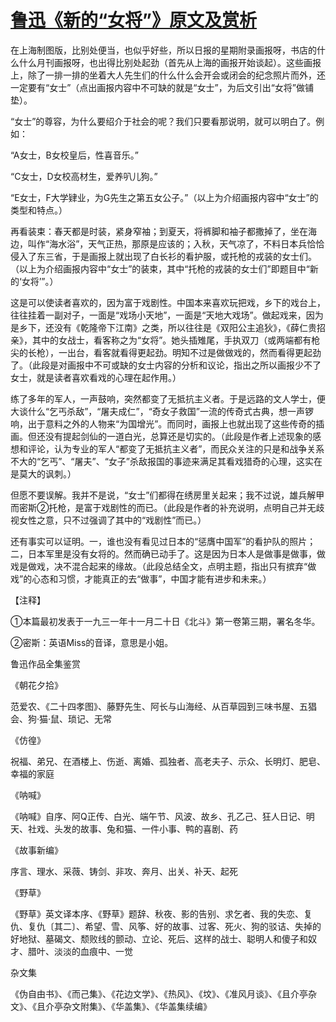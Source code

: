# [鲁迅《新的“女将”》原文及赏析](https://www.vrrw.net/wx/7821.html)

在上海制图版，比别处便当，也似乎好些，所以日报的星期附录画报呀，书店的什么什么月刊画报呀，也出得比别处起劲（首先从上海的画报开始谈起）。这些画报上，除了一排一排的坐着大人先生们的什么什么会开会或闭会的纪念照片而外，还一定要有“女士”（点出画报内容中不可缺的就是“女士”，为后文引出“女将”做铺垫）。



“女士”的尊容，为什么要绍介于社会的呢？我们只要看那说明，就可以明白了。例如：

“A女士，B女校皇后，性喜音乐。”

“C女士，D女校高材生，爱养叭儿狗。”

“E女士，F大学肄业，为G先生之第五女公子。”（以上为介绍画报内容中“女士”的类型和特点。）

再看装束：春天都是时装，紧身窄袖；到夏天，将裤脚和袖子都撒掉了，坐在海边，叫作“海水浴”，天气正热，那原是应该的；入秋，天气凉了，不料日本兵恰恰侵入了东三省，于是画报上就出现了白长衫的看护服，或托枪的戎装的女士们。（以上为介绍画报内容中“女士”的装束，其中“托枪的戎装的女士们”即题目中“新的‘女将’”。）

这是可以使读者喜欢的，因为富于戏剧性。中国本来喜欢玩把戏，乡下的戏台上，往往挂着一副对子，一面是“戏场小天地”，一面是“天地大戏场”。做起戏来，因为是乡下，还没有《乾隆帝下江南》之类，所以往往是《双阳公主追狄》，《薛仁贵招亲》，其中的女战士，看客称之为“女将”。她头插雉尾，手执双刀（或两端都有枪尖的长枪），一出台，看客就看得更起劲。明知不过是做做戏的，然而看得更起劲了。（此段是对画报中不可或缺的女士内容的分析和议论，指出之所以画报少不了女士，就是读者喜欢看戏的心理在起作用。）

练了多年的军人，一声鼓响，突然都变了无抵抗主义者。于是远路的文人学士，便大谈什么“乞丐杀敌”，“屠夫成仁”，“奇女子救国”一流的传奇式古典，想一声锣响，出于意料之外的人物来“为国增光”。而同时，画报上也就出现了这些传奇的插画。但还没有提起剑仙的一道白光，总算还是切实的。（此段是作者上述现象的感想和评论，认为专业的军人“都变了无抵抗主义者”，而民众关注的只是和战争关系不大的“乞丐”、“屠夫”、“女子”杀敌报国的事迹来满足其看戏猎奇的心理，这实在是莫大的讽刺。）

但愿不要误解。我并不是说，“女士”们都得在绣房里关起来；我不过说，雄兵解甲而密斯②托枪，是富于戏剧性的而已。（此段是作者的补充说明，点明自己并无歧视女性之意，只不过强调了其中的“戏剧性”而已。）

还有事实可以证明。一，谁也没有看见过日本的“惩膺中国军”的看护队的照片；二，日本军里是没有女将的。然而确已动手了。这是因为日本人是做事是做事，做戏是做戏，决不混合起来的缘故。（此段总结全文，点明主题，指出只有摈弃“做戏”的心态和习惯，才能真正的去“做事”，中国才能有进步和未来。）





【注释】

①本篇最初发表于一九三一年十一月二十日《北斗》第一卷第三期，署名冬华。

②密斯：英语Miss的音译，意思是小姐。

鲁迅作品全集鉴赏

《朝花夕拾》

范爱农、《二十四孝图》、藤野先生、阿长与山海经、从百草园到三味书屋、五猖会、狗·猫·鼠、琐记、无常

《仿徨》

祝福、弟兄、在酒楼上、伤逝、离婚、孤独者、高老夫子、示众、长明灯、肥皂、幸福的家庭

《呐喊》

《呐喊》自序、阿Q正传、白光、端午节、风波、故乡、孔乙己、狂人日记、明天、社戏、头发的故事、兔和猫、一件小事、鸭的喜剧、药

《故事新编》

序言、理水、采薇、铸剑、非攻、奔月、出关、补天、起死

《野草》

《野草》英文译本序、《野草》题辞、秋夜、影的告别、求乞者、我的失恋、复仇、复仇〔其二〕、希望、雪、风筝、好的故事、过客、死火、狗的驳诘、失掉的好地狱、墓碣文、颓败线的颤动、立论、死后、这样的战士、聪明人和傻子和奴才、腊叶、淡淡的血痕中、一觉

杂文集

《伪自由书》、《而己集》、《花边文学》、《热风》、《坟》、《准风月谈》、《且介亭杂文》、《且介亭杂文附集》、《华盖集》、《华盖集续编》

